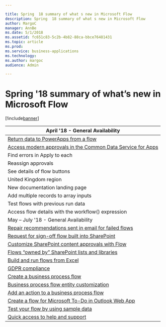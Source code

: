 ```yaml
---

title: Spring  18 summary of what s new in Microsoft Flow
description: Spring  18 summary of what s new in Microsoft Flow
author: MargoC
manager: AnnBe
ms.date: 5/1/2018
ms.assetid: fc651c83-5c2b-4b82-88ca-bbce76481431
ms.topic: article
ms.prod: 
ms.service: business-applications
ms.technology: 
ms.author: margoc
audience: Admin

---
```

#  Spring '18 summary of what’s new in Microsoft Flow




[!include[banner](../../../includes/banner.md)]

| April '18 - General Availability                                                             |
|----------------------------------------------------------------------------------------------|
| [Return data to PowerApps from a flow](return-data-to-powerapps-a-flow/index.md)                                     |
| [Access modern approvals in the Common Data Service for Apps](access-modern-approvals-the-common-data-service-apps.md)     |
| Find errors in Apply to each                                                                 |
| Reassign approvals                                                                           |
| See details of flow buttons                                                                  |
| United Kingdom region                                                                        |
| New documentation landing page                                                               |
| Add multiple records to array inputs                                                         |
| Test flows with previous run data                                                            |
| Access flow details with the workflow() expression                                           |
| May – July '18 - General Availability                                                        |
| [Repair recommendations sent in email for failed flows](repair-recommendations-sent-email-failed-flows.md)       |
| [Request for sign-off flow built into SharePoint](request-sign-off-flow-built-into-sharepoint.md)                    |
| [Customize SharePoint content approvals with Flow](customize-sharepoint-content-approvals-flow.md)           |
| [Flows “owned by” SharePoint lists and libraries](flows-owned-by-sharepoint-lists-libraries/index.md) |
| [Build and run flows from Excel](build-run-flows-excel.md)                                            |
| [GDPR compliance](gdpr-compliance.md)                                                        |
| [Create a business process flow](create-business-process-flow.md)                                        |
| [Business process flow entity customization](business-process-flow-entity-customization.md)                        |
| [Add an action to a business process flow](add-action-to-business-process-flow.md)                                  |
| [Create a flow for Microsoft To-Do in Outlook Web App](create-flow-microsoft-to-do-outlook-web-app.md)                      |
| [Test your flow by using sample data](test-flow-by-using-sample-data.md)                                      |
| [Quick access to help and support](quick-access-to-help-support.md)                                        |
